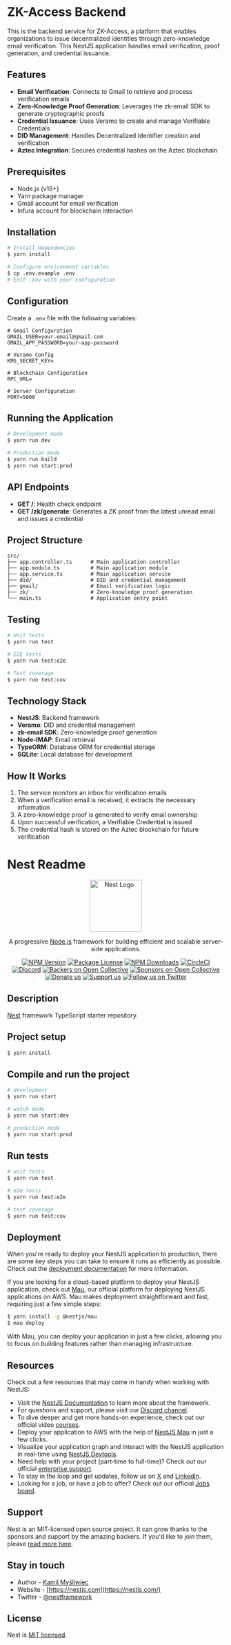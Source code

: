 # ZK-Access Backend

This is the backend service for ZK-Access, a platform that enables organizations to issue decentralized identities through zero-knowledge email verification. This NestJS application handles email verification, proof generation, and credential issuance.

## Features

- **Email Verification**: Connects to Gmail to retrieve and process verification emails
- **Zero-Knowledge Proof Generation**: Leverages the zk-email SDK to generate cryptographic proofs
- **Credential Issuance**: Uses Veramo to create and manage Verifiable Credentials
- **DID Management**: Handles Decentralized Identifier creation and verification
- **Aztec Integration**: Secures credential hashes on the Aztec blockchain

## Prerequisites

- Node.js (v16+)
- Yarn package manager
- Gmail account for email verification
- Infura account for blockchain interaction

## Installation

```bash
# Install dependencies
$ yarn install

# Configure environment variables
$ cp .env.example .env
# Edit .env with your configuration
```

## Configuration

Create a `.env` file with the following variables:

```
# Gmail Configuration
GMAIL_USER=your.email@gmail.com
GMAIL_APP_PASSWORD=your-app-password

# Veramo Config
KMS_SECRET_KEY=

# Blockchain Configuration
RPC_URL=

# Server Configuration
PORT=5000
```

## Running the Application

```bash
# Development mode
$ yarn run dev

# Production mode
$ yarn run build
$ yarn run start:prod
```

## API Endpoints

- **GET /**: Health check endpoint
- **GET /zk/generate**: Generates a ZK proof from the latest unread email and issues a credential

## Project Structure

```
src/
├── app.controller.ts      # Main application controller
├── app.module.ts          # Main application module
├── app.service.ts         # Main application service
├── did/                   # DID and credential management
├── gmail/                 # Email verification logic
├── zk/                    # Zero-knowledge proof generation
└── main.ts                # Application entry point
```

## Testing

```bash
# Unit tests
$ yarn run test

# E2E tests
$ yarn run test:e2e

# Test coverage
$ yarn run test:cov
```

## Technology Stack

- **NestJS**: Backend framework
- **Veramo**: DID and credential management
- **zk-email SDK**: Zero-knowledge proof generation
- **Node-IMAP**: Email retrieval
- **TypeORM**: Database ORM for credential storage
- **SQLite**: Local database for development

## How It Works

1. The service monitors an inbox for verification emails
2. When a verification email is received, it extracts the necessary information
3. A zero-knowledge proof is generated to verify email ownership
4. Upon successful verification, a Verifiable Credential is issued
5. The credential hash is stored on the Aztec blockchain for future verification

# Nest Readme
<p align="center">
  <a href="http://nestjs.com/" target="blank"><img src="https://nestjs.com/img/logo-small.svg" width="120" alt="Nest Logo" /></a>
</p>

[circleci-image]: https://img.shields.io/circleci/build/github/nestjs/nest/master?token=abc123def456
[circleci-url]: https://circleci.com/gh/nestjs/nest

  <p align="center">A progressive <a href="http://nodejs.org" target="_blank">Node.js</a> framework for building efficient and scalable server-side applications.</p>
    <p align="center">
<a href="https://www.npmjs.com/~nestjscore" target="_blank"><img src="https://img.shields.io/npm/v/@nestjs/core.svg" alt="NPM Version" /></a>
<a href="https://www.npmjs.com/~nestjscore" target="_blank"><img src="https://img.shields.io/npm/l/@nestjs/core.svg" alt="Package License" /></a>
<a href="https://www.npmjs.com/~nestjscore" target="_blank"><img src="https://img.shields.io/npm/dm/@nestjs/common.svg" alt="NPM Downloads" /></a>
<a href="https://circleci.com/gh/nestjs/nest" target="_blank"><img src="https://img.shields.io/circleci/build/github/nestjs/nest/master" alt="CircleCI" /></a>
<a href="https://discord.gg/G7Qnnhy" target="_blank"><img src="https://img.shields.io/badge/discord-online-brightgreen.svg" alt="Discord"/></a>
<a href="https://opencollective.com/nest#backer" target="_blank"><img src="https://opencollective.com/nest/backers/badge.svg" alt="Backers on Open Collective" /></a>
<a href="https://opencollective.com/nest#sponsor" target="_blank"><img src="https://opencollective.com/nest/sponsors/badge.svg" alt="Sponsors on Open Collective" /></a>
  <a href="https://paypal.me/kamilmysliwiec" target="_blank"><img src="https://img.shields.io/badge/Donate-PayPal-ff3f59.svg" alt="Donate us"/></a>
    <a href="https://opencollective.com/nest#sponsor"  target="_blank"><img src="https://img.shields.io/badge/Support%20us-Open%20Collective-41B883.svg" alt="Support us"></a>
  <a href="https://twitter.com/nestframework" target="_blank"><img src="https://img.shields.io/twitter/follow/nestframework.svg?style=social&label=Follow" alt="Follow us on Twitter"></a>
</p>
  <!--[![Backers on Open Collective](https://opencollective.com/nest/backers/badge.svg)](https://opencollective.com/nest#backer)
  [![Sponsors on Open Collective](https://opencollective.com/nest/sponsors/badge.svg)](https://opencollective.com/nest#sponsor)-->

## Description

[Nest](https://github.com/nestjs/nest) framework TypeScript starter repository.

## Project setup

```bash
$ yarn install
```

## Compile and run the project

```bash
# development
$ yarn run start

# watch mode
$ yarn run start:dev

# production mode
$ yarn run start:prod
```

## Run tests

```bash
# unit tests
$ yarn run test

# e2e tests
$ yarn run test:e2e

# test coverage
$ yarn run test:cov
```

## Deployment

When you're ready to deploy your NestJS application to production, there are some key steps you can take to ensure it runs as efficiently as possible. Check out the [deployment documentation](https://docs.nestjs.com/deployment) for more information.

If you are looking for a cloud-based platform to deploy your NestJS application, check out [Mau](https://mau.nestjs.com), our official platform for deploying NestJS applications on AWS. Mau makes deployment straightforward and fast, requiring just a few simple steps:

```bash
$ yarn install -g @nestjs/mau
$ mau deploy
```

With Mau, you can deploy your application in just a few clicks, allowing you to focus on building features rather than managing infrastructure.

## Resources

Check out a few resources that may come in handy when working with NestJS:

- Visit the [NestJS Documentation](https://docs.nestjs.com) to learn more about the framework.
- For questions and support, please visit our [Discord channel](https://discord.gg/G7Qnnhy).
- To dive deeper and get more hands-on experience, check out our official video [courses](https://courses.nestjs.com/).
- Deploy your application to AWS with the help of [NestJS Mau](https://mau.nestjs.com) in just a few clicks.
- Visualize your application graph and interact with the NestJS application in real-time using [NestJS Devtools](https://devtools.nestjs.com).
- Need help with your project (part-time to full-time)? Check out our official [enterprise support](https://enterprise.nestjs.com).
- To stay in the loop and get updates, follow us on [X](https://x.com/nestframework) and [LinkedIn](https://linkedin.com/company/nestjs).
- Looking for a job, or have a job to offer? Check out our official [Jobs board](https://jobs.nestjs.com).

## Support

Nest is an MIT-licensed open source project. It can grow thanks to the sponsors and support by the amazing backers. If you'd like to join them, please [read more here](https://docs.nestjs.com/support).

## Stay in touch

- Author - [Kamil Myśliwiec](https://twitter.com/kammysliwiec)
- Website - [https://nestjs.com](https://nestjs.com/)
- Twitter - [@nestframework](https://twitter.com/nestframework)

## License

Nest is [MIT licensed](https://github.com/nestjs/nest/blob/master/LICENSE).
